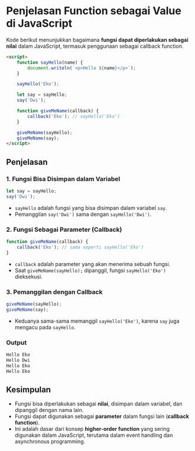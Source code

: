 # Penjelasan Function sebagai Value di JavaScript

Kode berikut menunjukkan bagaimana **fungsi dapat diperlakukan sebagai nilai** dalam JavaScript, termasuk penggunaan sebagai callback function.

```html
<script>
    function sayHello(name) {
        document.writeln(`<p>Hello ${name}</p>`);
    }

    sayHello('Eko');

    let say = sayHello;
    say('Dwi');

    function giveMeName(callback) {
        callback('Eko'); // sayHello('Eko')
    }

    giveMeName(sayHello);
    giveMeName(say);
</script>
```

## Penjelasan

### 1. Fungsi Bisa Disimpan dalam Variabel

```javascript
let say = sayHello;
say('Dwi');
```

- `sayHello` adalah fungsi yang bisa disimpan dalam variabel `say`.
- Pemanggilan `say('Dwi')` sama dengan `sayHello('Dwi')`.

### 2. Fungsi Sebagai Parameter (Callback)

```javascript
function giveMeName(callback) {
    callback('Eko'); // sama seperti sayHello('Eko')
}
```

- `callback` adalah parameter yang akan menerima sebuah fungsi.
- Saat `giveMeName(sayHello);` dipanggil, fungsi `sayHello('Eko')` dieksekusi.

### 3. Pemanggilan dengan Callback

```javascript
giveMeName(sayHello);
giveMeName(say);
```

- Keduanya sama-sama memanggil `sayHello('Eko')`, karena `say` juga mengacu pada `sayHello`.

### Output

```html
Hello Eko
Hello Dwi
Hello Eko
Hello Eko
```

## Kesimpulan

- Fungsi bisa diperlakukan sebagai **nilai**, disimpan dalam variabel, dan dipanggil dengan nama lain.
- Fungsi dapat digunakan sebagai **parameter** dalam fungsi lain (**callback function**).
- Ini adalah dasar dari konsep **higher-order function** yang sering digunakan dalam JavaScript, terutama dalam event handling dan asynchronous programming.
